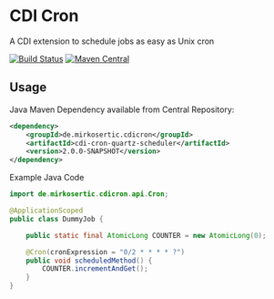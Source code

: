 # CDI Cron

A CDI extension to schedule jobs as easy as Unix cron

[![Build Status](https://travis-ci.org/mirkosertic/cdicron.svg?branch=master)](https://travis-ci.org/mirkosertic/cdicron) [![Maven Central](https://maven-badges.herokuapp.com/maven-central/de.mirkosertic.cdicron/cdi-cron-api/badge.svg)](https://maven-badges.herokuapp.com/maven-central/de.mirkosertic.cdicron/cdi-cron-api/badge.svg)

## Usage

Java Maven Dependency available from Central Repository:

```xml
<dependency>
    <groupId>de.mirkosertic.cdicron</groupId>
    <artifactId>cdi-cron-quartz-scheduler</artifactId>
    <version>2.0.0-SNAPSHOT</version>
</dependency>
```

Example Java Code

```java
import de.mirkosertic.cdicron.api.Cron;

@ApplicationScoped
public class DummyJob {

    public static final AtomicLong COUNTER = new AtomicLong(0);

    @Cron(cronExpression = "0/2 * * * * ?")
    public void scheduledMethod() {
        COUNTER.incrementAndGet();
    }
}
```
